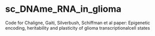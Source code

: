 # sc_DNAme_RNA_in_glioma
Code for Chaligne, Gaiti, Silverbush, Schiffman et al paper: Epigenetic encoding, heritability and plasticity of glioma transcriptionalcell states
